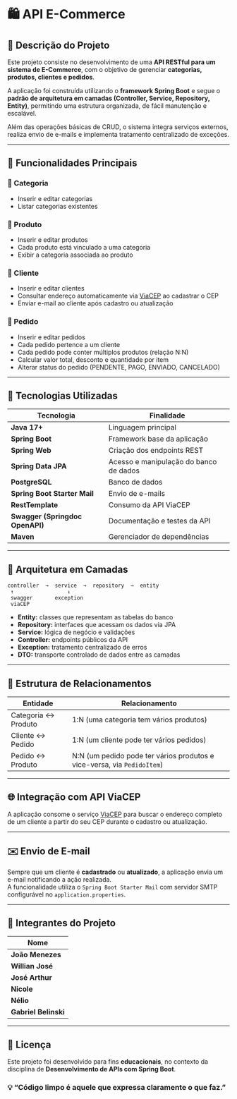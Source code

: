 # 🛍️ API E-Commerce

## 📖 Descrição do Projeto
Este projeto consiste no desenvolvimento de uma **API RESTful para um sistema de E-Commerce**, com o objetivo de gerenciar **categorias, produtos, clientes e pedidos**.  

A aplicação foi construída utilizando o **framework Spring Boot** e segue o **padrão de arquitetura em camadas (Controller, Service, Repository, Entity)**, permitindo uma estrutura organizada, de fácil manutenção e escalável.  

Além das operações básicas de CRUD, o sistema integra serviços externos, realiza envio de e-mails e implementa tratamento centralizado de exceções.

---

## 🧩 Funcionalidades Principais

### 🔹 Categoria
- Inserir e editar categorias  
- Listar categorias existentes  

### 🔹 Produto
- Inserir e editar produtos  
- Cada produto está vinculado a uma categoria  
- Exibir a categoria associada ao produto  

### 🔹 Cliente
- Inserir e editar clientes  
- Consultar endereço automaticamente via [ViaCEP](https://viacep.com.br) ao cadastrar o CEP  
- Enviar e-mail ao cliente após cadastro ou atualização  

### 🔹 Pedido
- Inserir e editar pedidos  
- Cada pedido pertence a um cliente  
- Cada pedido pode conter múltiplos produtos (relação N:N)  
- Calcular valor total, desconto e quantidade por item  
- Alterar status do pedido (PENDENTE, PAGO, ENVIADO, CANCELADO)  

---

## 🧠 Tecnologias Utilizadas

| Tecnologia | Finalidade |
|-------------|-------------|
| **Java 17+** | Linguagem principal |
| **Spring Boot** | Framework base da aplicação |
| **Spring Web** | Criação dos endpoints REST |
| **Spring Data JPA** | Acesso e manipulação do banco de dados |
| **PostgreSQL** | Banco de dados |
| **Spring Boot Starter Mail** | Envio de e-mails |
| **RestTemplate** | Consumo da API ViaCEP |
| **Swagger (Springdoc OpenAPI)** | Documentação e testes da API |
| **Maven** | Gerenciador de dependências |

---

## 🧱 Arquitetura em Camadas

```text
controller  →  service  →  repository  →  entity
 ↑                 ↓
 swagger       exception
 viaCEP
```

- **Entity:** classes que representam as tabelas do banco  
- **Repository:** interfaces que acessam os dados via JPA  
- **Service:** lógica de negócio e validações  
- **Controller:** endpoints públicos da API  
- **Exception:** tratamento centralizado de erros  
- **DTO:** transporte controlado de dados entre as camadas  

---

## 🧩 Estrutura de Relacionamentos

| Entidade | Relacionamento |
|-----------|----------------|
| Categoria ↔ Produto | 1:N (uma categoria tem vários produtos) |
| Cliente ↔ Pedido | 1:N (um cliente pode ter vários pedidos) |
| Pedido ↔ Produto | N:N (um pedido pode ter vários produtos e vice-versa, via `PedidoItem`) |

---

## 🌐 Integração com API ViaCEP

A aplicação consome o serviço [ViaCEP](https://viacep.com.br/ws/) para buscar o endereço completo de um cliente a partir do seu CEP durante o cadastro ou atualização.

---

## ✉️ Envio de E-mail

Sempre que um cliente é **cadastrado** ou **atualizado**, a aplicação envia um e-mail notificando a ação realizada.  
A funcionalidade utiliza o `Spring Boot Starter Mail` com servidor SMTP configurável no `application.properties`.

---

## 👥 Integrantes do Projeto

| Nome |
|------|
| **João Menezes** |
| **Willian José** |
| **José Arthur** |
| **Nicole** |
| **Nélio** |
| **Gabriel Belinski** |
---

## 🧾 Licença
Este projeto foi desenvolvido para fins **educacionais**, no contexto da disciplina de **Desenvolvimento de APIs com Spring Boot**.  



### 💡 “Código limpo é aquele que expressa claramente o que faz.”

